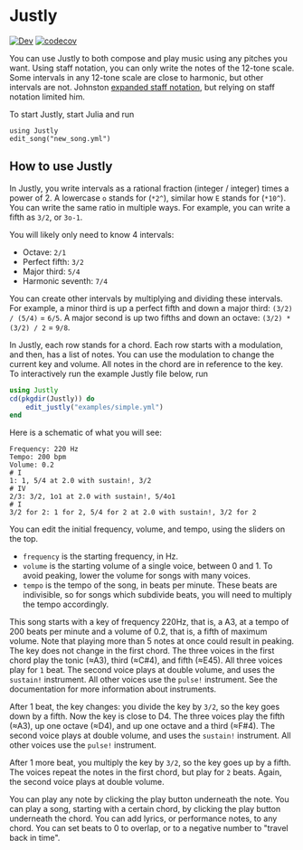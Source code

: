 # Justly

[![Dev](https://img.shields.io/badge/docs-dev-blue.svg)](https://bramtayl.github.io/Justly.jl/dev)
[![codecov](https://codecov.io/gh/bramtayl/Justly.jl/branch/master/graph/badge.svg?token=MK1IMGK0GE)](https://codecov.io/gh/bramtayl/Justly.jl)

You can use Justly to both compose and play music using any pitches you want.
Using staff notation, you can only write the notes of the 12-tone scale.
Some intervals in any 12-tone scale are close to harmonic, but other intervals are not.
Johnston [expanded staff notation](http://marsbat.space/pdfs/EJItext.pdf), but relying on staff notation limited him.

To start Justly, start Julia and run

```
using Justly
edit_song("new_song.yml")
```

## How to use Justly

In Justly, you write intervals as a rational fraction (integer / integer) times a power of 2.
A lowercase `o` stands for (`*2^`), similar how `E` stands for (`*10^`).
You can write the same ratio in multiple ways.
For example, you can write a fifth as `3/2`, or `3o-1`.

You will likely only need to know 4 intervals:

- Octave: `2/1`
- Perfect fifth: `3/2`
- Major third: `5/4`
- Harmonic seventh: `7/4`

You can create other intervals by multiplying and dividing these intervals.
For example, a minor third is up a perfect fifth and down a major third: `(3/2) / (5/4)` = `6/5`.
A major second is up two fifths and down an octave: `(3/2) * (3/2) / 2` = `9/8`.

In Justly, each row stands for a chord.
Each row starts with a modulation, and then, has a list of notes.
You can use the modulation to change the current key and volume.
All notes in the chord are in reference to the key.
To interactively run the example Justly file below, run

```julia
using Justly
cd(pkgdir(Justly)) do
    edit_justly("examples/simple.yml")
end
```

Here is a schematic of what you will see:

```
Frequency: 220 Hz
Tempo: 200 bpm
Volume: 0.2
# I
1: 1, 5/4 at 2.0 with sustain!, 3/2
# IV
2/3: 3/2, 1o1 at 2.0 with sustain!, 5/4o1
# I
3/2 for 2: 1 for 2, 5/4 for 2 at 2.0 with sustain!, 3/2 for 2
```

You can edit the initial frequency, volume, and tempo, using the sliders on the top.

- `frequency` is the starting frequency, in Hz.
- `volume` is the starting volume of a single voice, between 0 and 1. To avoid peaking, lower the volume for songs with many voices.
- `tempo` is the tempo of the song, in beats per minute. These beats are indivisible, so for songs which subdivide beats, you will need to multiply the tempo accordingly.

This song starts with a key of frequency 220Hz, that is, a A3, at a tempo of 200 beats per minute and a volume of 0.2, that is, a fifth of maximum volume. Note that playing more than 5 notes at once could result in peaking.
The key does not change in the first chord.
The three voices in the first chord play the tonic (≈A3), third (≈C#4), and fifth (≈E45).
All three voices play for `1` beat.
The second voice plays at double volume, and uses the `sustain!` instrument.
All other voices use the `pulse!` instrument.
See the documentation for more information about instruments.

After 1 beat, the key changes: you divide the key by `3/2`, so the key goes down by a fifth.
Now the key is close to D4.
The three voices play the fifth (≈A3), up one octave (≈D4), and up one octave and a third (≈F#4). 
The second voice plays at double volume, and uses the `sustain!` instrument.
All other voices use the `pulse!` instrument.

After 1 more beat, you multiply the key by `3/2`, so the key goes up by a fifth. The voices repeat the notes in the first chord, but play for `2` beats. Again, the second voice plays at double volume.

You can play any note by clicking the play button underneath the note.
You can play a song, starting with a certain chord, by clicking the play button underneath the chord.
You can add lyrics, or performance notes, to any chord.
You can set beats to 0 to overlap, or to a negative number to "travel back in time".






